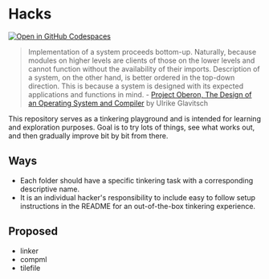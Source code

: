 
# Hacks

[![Open in GitHub Codespaces](https://github.com/codespaces/badge.svg)](https://codespaces.new/tilekit/hacks?quickstart=1)

> Implementation of a system proceeds bottom-up. Naturally, because modules on higher levels are clients of those on the lower levels and cannot function without the availability of their imports. Description of a system, on the other hand, is better ordered in the top-down direction. This is because a system is designed with its expected applications and functions in mind. - [Project Oberon, The Design of an Operating System and Compiler](https://people.inf.ethz.ch/wirth/ProjectOberon1992.pdf) by Ulrike Glavitsch

This repository serves as a tinkering playground and is intended for learning and exploration purposes. Goal is to try lots of things, see what works out, and then gradually improve bit by bit from there.

## Ways

- Each folder should have a specific tinkering task with a corresponding descriptive name.
- It is an individual hacker's responsibility to include easy to follow setup instructions in the README for an out-of-the-box tinkering experience.

## Proposed

- linker
- compml
- tilefile

